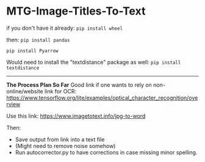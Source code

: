 # MTG-Image-Titles-To-Text

if you don't have it already:
`pip install wheel`

then:
`pip install pandas`

`pip install Pyarrow`

Would need to install the "textdistance" package as well:
`pip install textdistance`

------------------------------------
**The Process Plan So Far**
Good link if one wants to rely on non-online/website link for OCR: https://www.tensorflow.org/lite/examples/optical_character_recognition/overview

Use this link: https://www.imagetotext.info/jpg-to-word

Then:
- Save output from link into a text file
- (Might need to remove noise somehow)
- Run autocorrector.py to have corrections in case missing minor spelling.



